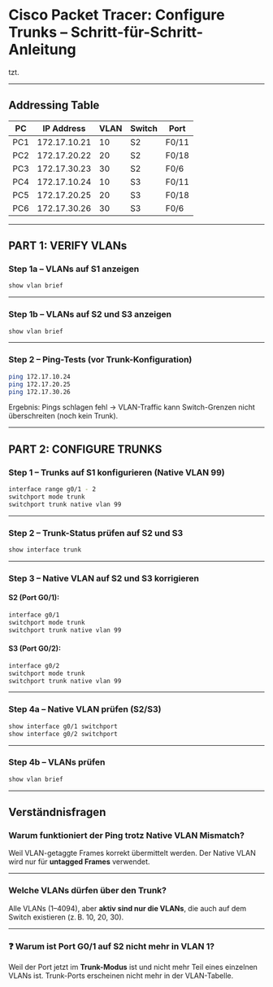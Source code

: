 # Cisco Packet Tracer: Configure Trunks – Schritt-für-Schritt-Anleitung
tzt.

---

##  Addressing Table

| PC  | IP Address     | VLAN | Switch | Port   |
|-----|----------------|------|--------|--------|
| PC1 | 172.17.10.21   | 10   | S2     | F0/11  |
| PC2 | 172.17.20.22   | 20   | S2     | F0/18  |
| PC3 | 172.17.30.23   | 30   | S2     | F0/6   |
| PC4 | 172.17.10.24   | 10   | S3     | F0/11  |
| PC5 | 172.17.20.25   | 20   | S3     | F0/18  |
| PC6 | 172.17.30.26   | 30   | S3     | F0/6   |

---

## PART 1: VERIFY VLANs

### Step 1a – VLANs auf S1 anzeigen

```bash
show vlan brief
```

---

### Step 1b – VLANs auf S2 und S3 anzeigen

```bash
show vlan brief
```

---

### Step 2 – Ping-Tests (vor Trunk-Konfiguration)

```bash
ping 172.17.10.24
ping 172.17.20.25
ping 172.17.30.26
```
 Ergebnis: Pings schlagen fehl → VLAN-Traffic kann Switch-Grenzen nicht überschreiten (noch kein Trunk).

---

## PART 2: CONFIGURE TRUNKS

### Step 1 – Trunks auf S1 konfigurieren (Native VLAN 99)

```bash
interface range g0/1 - 2
switchport mode trunk
switchport trunk native vlan 99
```

---

### Step 2 – Trunk-Status prüfen auf S2 und S3

```bash
show interface trunk
```

---

### Step 3 – Native VLAN auf S2 und S3 korrigieren

#### S2 (Port G0/1):

```bash
interface g0/1
switchport mode trunk
switchport trunk native vlan 99
```

#### S3 (Port G0/2):

```bash
interface g0/2
switchport mode trunk
switchport trunk native vlan 99
```

---

### Step 4a – Native VLAN prüfen (S2/S3)

```bash
show interface g0/1 switchport
show interface g0/2 switchport
```

---

### Step 4b – VLANs prüfen

```bash
show vlan brief
```

---

## Verständnisfragen

### Warum funktioniert der Ping trotz Native VLAN Mismatch?

Weil VLAN-getaggte Frames korrekt übermittelt werden. Der Native VLAN wird nur für **untagged Frames** verwendet.

---

### Welche VLANs dürfen über den Trunk?

 Alle VLANs (1–4094), aber **aktiv sind nur die VLANs**, die auch auf dem Switch existieren (z. B. 10, 20, 30).

---

### ❓ Warum ist Port G0/1 auf S2 nicht mehr in VLAN 1?

Weil der Port jetzt im **Trunk-Modus** ist und nicht mehr Teil eines einzelnen VLANs ist. Trunk-Ports erscheinen nicht mehr in der VLAN-Tabelle.




